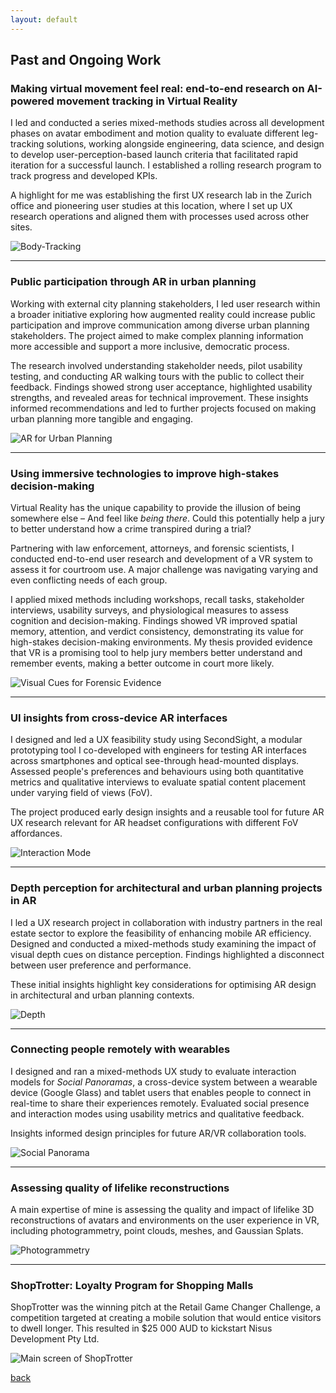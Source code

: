 ```yaml
---
layout: default
---
```


## Past and Ongoing Work

### Making virtual movement feel real: end-to-end research on AI-powered movement tracking in Virtual Reality

I led and conducted a series mixed-methods studies across all development phases on avatar embodiment and motion quality to evaluate different leg-tracking solutions, working alongside engineering, data science, and design to develop user-perception-based launch criteria that facilitated rapid iteration for a successful launch. I established a rolling research program to track progress and developed KPIs. 

A highlight for me was establishing the first UX research lab in the Zurich office and pioneering user studies at this location, where I set up UX research operations and aligned them with processes used across other sites.

![Body-Tracking](/assets/videos/genlegs.gif)

***

### Public participation through AR in urban planning

Working with external city planning stakeholders, I led user research within a broader initiative exploring how augmented reality could increase public participation and improve communication among diverse urban planning stakeholders. The project aimed to make complex planning information more accessible and support a more inclusive, democratic process.

The research involved understanding stakeholder needs, pilot usability testing, and conducting AR walking tours with the public to collect their feedback. Findings showed strong user acceptance, highlighted usability strengths, and revealed areas for technical improvement. These insights informed recommendations and led to further projects focused on making urban planning more tangible and engaging.

![AR for Urban Planning](/assets/videos/BhfStrasse.gif)


***

### Using immersive technologies to improve high-stakes decision-making

Virtual Reality has the unique capability to provide the illusion of being somewhere else – And feel like _being there_. Could this potentially help a jury to better understand how a crime transpired during a trial? 

Partnering with law enforcement, attorneys, and forensic scientists, I conducted end-to-end user research and development of a VR system to assess it for courtroom use. A major challenge was navigating varying and even conflicting needs of each group.  

I applied mixed methods including workshops, recall tasks, stakeholder interviews, usability surveys, and physiological measures to assess cognition and decision-making. Findings showed VR improved spatial memory, attention, and verdict consistency, demonstrating its value for high-stakes decision-making environments. My thesis provided evidence that VR is a promising tool to help jury members better understand and remember events, making a better outcome in court more likely.

![Visual Cues for Forensic Evidence](/assets/videos/GifArrows.gif)


***

### UI insights from cross-device AR interfaces

I designed and led a UX feasibility study using SecondSight, a modular prototyping tool I co-developed with engineers for testing AR interfaces across smartphones and optical see-through head-mounted displays. Assessed people's preferences and behaviours using both quantitative metrics and qualitative interviews to evaluate spatial content placement under varying field of views (FoV). 

The project produced early design insights and a reusable tool for future AR UX research relevant for AR headset configurations with different FoV affordances.

![Interaction Mode](/assets/videos/SecondSightHeadPose.gif)

***

### Depth perception for architectural and urban planning projects in AR 

I led a UX research project in collaboration with industry partners in the real estate sector to explore the feasibility of enhancing mobile AR efficiency. Designed and conducted a mixed-methods study examining the impact of visual depth cues on distance perception. Findings highlighted a disconnect between user preference and performance. 

These initial insights highlight key considerations for optimising AR design in architectural and urban planning contexts.

![Depth](/assets/img/DepthPerception.png)

***

### Connecting people remotely with wearables 

I designed and ran a mixed-methods UX study to evaluate interaction models for _Social Panoramas_, a cross-device system between a wearable device (Google Glass) and tablet users that enables people to connect in real-time to share their experiences remotely. Evaluated social presence and interaction modes using usability metrics and qualitative feedback. 

Insights informed design principles for future AR/VR collaboration tools. 

![Social Panorama](/assets/img/SPConcept.png)


***

### Assessing quality of lifelike reconstructions

A main expertise of mine is assessing the quality and impact of lifelike 3D reconstructions of avatars and environments on the user experience in VR, including photogrammetry, point clouds, meshes, and Gaussian Splats. 

![Photogrammetry](/assets/img/Photogrammetry.png)

***

### ShopTrotter: Loyalty Program for Shopping Malls

ShopTrotter was the winning pitch at the Retail Game Changer Challenge, a competition targeted at creating a mobile solution that would entice visitors to dwell longer. This resulted in $25 000 AUD to kickstart Nisus Development Pty Ltd. 

![Main screen of ShopTrotter](/assets/img/Main.jpg)


[back](./)
